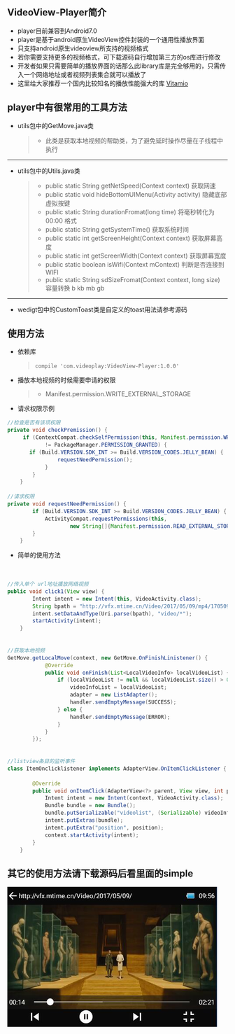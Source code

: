 ## VideoView-Player简介
* player目前兼容到Android7.0
* player是基于android原生VideoView控件封装的一个通用性播放界面
* 只支持android原生videoview所支持的视频格式
* 若你需要支持更多的视频格式，可下载源码自行增加第三方的os库进行修改
* 开发者如果只需要简单的播放界面的话那么此library库是完全够用的，只需传入一个网络地址或者视频列表集合就可以播放了
* 这里给大家推荐一个国内比较知名的播放性能强大的库 [Vitamio](https://www.vitamio.org/)
## player中有很常用的工具方法
* utils包中的GetMove.java类
  > *  此类是获取本地视频的帮助类，为了避免延时操作尽量在子线程中执行

---

* utils包中的Utils.java类
  > * public static String getNetSpeed(Context context) 获取网速
  > * public static void hideBottomUIMenu(Activity activity) 隐藏底部虚拟按键
  > * public static String durationFromat(long time) 将毫秒转化为 00:00 格式
  > * public static String getSystemTime() 获取系统时间
  > * public static int getScreenHeight(Context context) 获取屏幕高度
  > * public static int getScreenWidth(Context context) 获取屏幕宽度
  > * public static boolean isWifi(Context mContext) 判断是否连接到WIFI
  > *  public static String sdSizeFromat(Context context, long size) 容量转换 b kb mb gb
  
---

* wedigt包中的CustomToast类是自定义的toast用法请参考源码

## 使用方法
* 依赖库
  > `compile 'com.videoplay:VideoView-Player:1.0.0'`
  
* 播放本地视频的时候需要申请的权限
  > * Manifest.permission.WRITE_EXTERNAL_STORAGE
  
* 请求权限示例


```java
//检查是否有该项权限 
private void checkPremission() {
     if (ContextCompat.checkSelfPermission(this, Manifest.permission.WRITE_EXTERNAL_STORAGE)
            != PackageManager.PERMISSION_GRANTED) {
       if (Build.VERSION.SDK_INT >= Build.VERSION_CODES.JELLY_BEAN) {
                requestNeedPermission();
            }
        }
    }

//请求权限
private void requestNeedPermission() {
        if (Build.VERSION.SDK_INT >= Build.VERSION_CODES.JELLY_BEAN) {
            ActivityCompat.requestPermissions(this,
                    new String[]{Manifest.permission.READ_EXTERNAL_STORAGE}, 100);
        }
    }

 ```

* 简单的使用方法

```java


//传入单个 url地址播放网络视频
public void click1(View view) {
        Intent intent = new Intent(this, VideoActivity.class);
        String bpath = "http://vfx.mtime.cn/Video/2017/05/09/mp4/170509071709934167.mp4";
        intent.setDataAndType(Uri.parse(bpath), "video/*");
        startActivity(intent);
    }


//获取本地视频
GetMove.getLocalMove(context, new GetMove.OnFinishLinistener() {
            @Override
            public void onFinish(List<LocalVideoInfo> localVideoList) {
                if (localVideoList != null && localVideoList.size() > 0) {
                    videoInfoList = localVideoList;
                    adapter = new ListAdapter();
                    handler.sendEmptyMessage(SUCCESS);
                } else {
                    handler.sendEmptyMessage(ERROR);
                }
            }
        });


//listview条目的监听事件
class ItemOnclicklistener implements AdapterView.OnItemClickListener {

        @Override
        public void onItemClick(AdapterView<?> parent, View view, int position, long id) {
            Intent intent = new Intent(context, VideoActivity.class);
            Bundle bundle = new Bundle();
            bundle.putSerializable("videolist", (Serializable) videoInfoList);
            intent.putExtras(bundle);
            intent.putExtra("position", position);
            context.startActivity(intent);
        }
    }


```

## 其它的使用方法请下载源码后看里面的simple
![image](https://github.com/hejun1270/VideoPlay/blob/master/%E6%88%AA%E5%9B%BE.jpg)